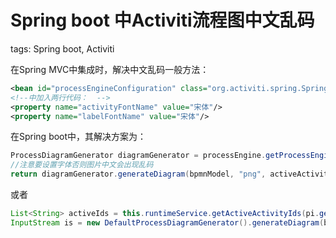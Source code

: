 # Spring boot 中Activiti流程图中文乱码 #
tags: Spring boot, Activiti

在Spring MVC中集成时，解决中文乱码一般方法：
```xml
<bean id="processEngineConfiguration" class="org.activiti.spring.SpringProcessEngineConfiguration">  
<!--中加入两行代码：  -->
<property name="activityFontName" value="宋体"/>  
<property name="labelFontName" value="宋体"/>
```
在Spring boot中，其解决方案为：
```java
ProcessDiagramGenerator diagramGenerator = processEngine.getProcessEngineConfiguration().getProcessDiagramGenerator();  
//注意要设置字体否则图片中文会出现乱码  
return diagramGenerator.generateDiagram(bpmnModel, "png", activeActivityIds, Collections.<String>emptyList(), "宋体", "宋体", "宋体", null, 1.0);
```
或者
```java
List<String> activeIds = this.runtimeService.getActiveActivityIds(pi.getId());  
InputStream is = new DefaultProcessDiagramGenerator().generateDiagram(bpmnModel, "png", activeIds, Collections.<String>emptyList(), "宋体", "宋体", null, 1.0);
```
